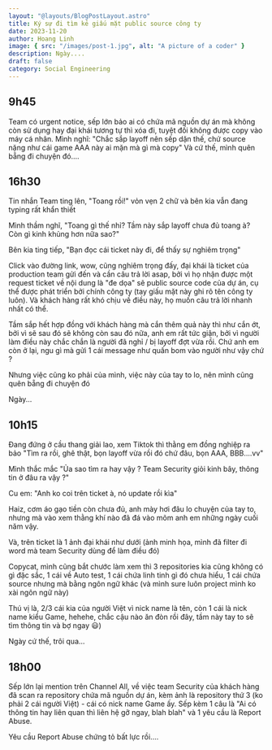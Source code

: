 ```yaml
---
layout: "@layouts/BlogPostLayout.astro"
title: Ký sự đi tìm kẻ giấu mặt public source công ty
date: 2023-11-20
author: Hoang Linh
image: { src: "/images/post-1.jpg", alt: "A picture of a coder" }
description: Ngày....
draft: false
category: Social Engineering
---
```


## 9h45

Team có urgent notice, sếp lớn bảo ai có chứa mã nguồn dự án mà không còn sử dụng hay đại khái tương tự thì xóa đi, tuyệt đối không được copy vào máy cá nhân. Mình nghĩ: "Chắc sắp layoff nên sếp dặn thế, chứ source nặng như cái game AAA này ai mặn mà gì mà copy" Và cứ thế, mình quên bẵng đi chuyện đó....

## 16h30

Tin nhắn Team ting lên, "Toang rồi!" vỏn vẹn 2 chữ và bên kia vẫn đang typing rất khẩn thiết

Mình thầm nghĩ, "Toang gì thế nhỉ? Tầm này sắp layoff chưa đủ toang à? Còn gì kinh khủng hơn nữa sao?"

Bên kia ting tiếp, "Bạn đọc cái ticket này đi, để thấy sự nghiêm trọng"

Click vào đường link, wow, cũng nghiêm trọng đấy, đại khái là ticket của production team gửi đến và cần câu trả lời asap, bởi vì họ nhận được một request ticket về nội dung là "đe dọa" sẽ public source code của dự án, cụ thể được phát triển bởi chính công ty (tay giấu mặt này ghi rõ tên công ty luôn). Và khách hàng rất khó chịu về điều này, họ muốn câu trả lời nhanh nhất có thể.

Tầm sắp hết hợp đồng với khách hàng mà cắn thêm quả này thì như cắn ớt, bởi vì sẽ sau đó sẽ không còn sau đó nữa, anh em rất tức giận, bởi vì người làm điều này chắc chắn là người đã nghỉ / bị layoff đợt vừa rồi. Chứ anh em còn ở lại, ngu gì mà gửi 1 cái message như quấn bom vào người như vậy chứ ?

Nhưng việc cũng ko phải của mình, việc này của tay to lo, nên mình cũng quên bẵng đi chuyện đó

Ngày...

## 10h15

Đang đứng ở cầu thang giải lao, xem Tiktok thì thằng em đồng nghiệp ra bảo "Tìm ra rồi, ghê thật, bọn layoff vừa rồi đó chứ đâu, bọn AAA, BBB....vv"

Mình thắc mắc "Ủa sao tìm ra hay vậy ? Team Security giỏi kinh bây, thông tin ở đâu ra vậy ?"

Cu em: "Anh ko coi trên ticket à, nó update rồi kìa"

Haiz, cơm áo gạo tiền còn chưa đủ, anh mày hơi đâu lo chuyện của tay to, nhưng mà vào xem thằng khí nào đã đá vào mõm anh em những ngày cuối năm vậy.

Và, trên ticket là 1 ảnh đại khái như dưới (ảnh minh họa, mình đã filter đi word mà team Security dùng để làm điều đó)

Copycat, mình cũng bắt chước làm xem thì 3 repositories kia cũng không có gì đặc sắc, 1 cái về Auto test, 1 cái chứa linh tinh gì đó chưa hiểu, 1 cái chứa source nhưng mà bằng ngôn ngữ khác (và mình sure luôn project mình ko xài ngôn ngữ này)

Thú vị là, 2/3 cái kia của người Việt vì nick name là tên, còn 1 cái là nick name kiểu Game, hehehe, chắc cậu nào ăn đòn rồi đây, tầm này tay to sẽ tìm thông tin và bợ ngay 😃)

Ngày cứ thế, trôi qua...

## 18h00

Sếp lớn lại mention trên Channel All, về việc team Security của khách hàng đã scan ra repository chứa mã nguồn dự án, kèm ảnh là repository thứ 3 (ko phải 2 cái người Việt) - cái có nick name Game ấy. Sếp kèm 1 câu là "Ai có thông tin hay liên quan thì liên hệ gỡ ngay, blah blah" và 1 yêu cầu là Report Abuse.

Yêu cầu Report Abuse chứng tỏ bất lực rồi....
